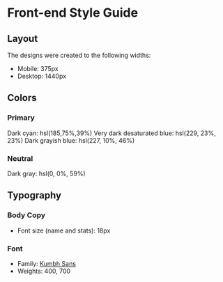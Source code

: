 # Front-end Style Guide

## Layout

The designs were created to the following widths:

- Mobile: 375px
- Desktop: 1440px

## Colors

### Primary

Dark cyan: hsl(185,75%,39%)
Very dark desaturated blue: hsl(229, 23%, 23%)
Dark grayish blue: hsl(227, 10%, 46%)

### Neutral

Dark gray: hsl(0, 0%, 59%)

## Typography

### Body Copy

- Font size (name and stats): 18px

### Font

- Family: [Kumbh Sans](https://fonts.google.com/specimen/Kumbh+Sans)
- Weights: 400, 700
